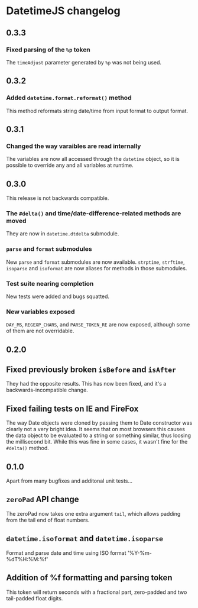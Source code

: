 # DatetimeJS changelog

## 0.3.3

### Fixed parsing of the `%p` token

The `timeAdjust` parameter generated by `%p` was not being used.

## 0.3.2

### Added `datetime.format.reformat()` method

This method reformats string date/time from input format to output format.

## 0.3.1

### Changed the way varaibles are read internally

The variables are now all accessed through the `datetime` object, so it is
possible to override any and all variables at runtime.

## 0.3.0

This release is not backwards compatible.

### The `#delta()` and time/date-difference-related methods are moved

They are now in `datetime.dtdelta` submodule.

### `parse` and `format` submodules

New `parse` and `format` submodules are now available. `strptime`, `strftime`,
`isoparse` and `isoformat` are now aliases for methods in those submodules.

### Test suite nearing completion

New tests were added and bugs squatted.

### New variables exposed

`DAY_MS`, `REGEXP_CHARS`, and `PARSE_TOKEN_RE` are now exposed, although some
of them are not overridable.

## 0.2.0

## Fixed previously broken `isBefore` and `isAfter`

They had the opposite results. This has now been fixed, and it's a
backwards-incompatible change.

## Fixed failing tests on IE and FireFox

The way Date objects were cloned by passing them to Date constructor was
clearly not a very bright idea. It seems that on most browsers this causes the
data object to be evaluated to a string or something similar, thus loosing  the
millisecond bit. While  this was fine in some cases, it wasn't fine for the
`#delta()` method.

## 0.1.0

Apart from many bugfixes and additonal unit tests...

## `zeroPad` API change

The zeroPad now takes one extra argument `tail`, which allows padding from the
tail end of float numbers.

## `datetime.isoformat` and `datetime.isoparse`

Format and parse date and time using ISO format '%Y-%m-%dT%H:%M:%f'

## Addition of %f formatting and parsing token

This token will return seconds with a fractional part, zero-padded and two
tail-padded float digits.
